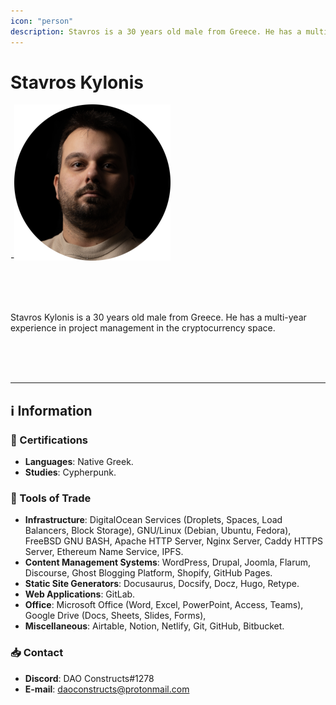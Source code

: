 ```yaml
---
icon: "person"
description: Stavros is a 30 years old male from Greece. He has a multi-year experience in project management in the cryptocurrency space.
---
```


# Stavros Kylonis

-![](../../Images/Profiles/Stavros-Kylonis.png)

<br />
<br />
<br />

Stavros Kylonis is a 30 years old male from Greece. He has a multi-year experience in project management in the cryptocurrency space.

<br />
<br />
<br />

---

## ℹ️ Information

### 📜 Certifications
- **Languages**: Native Greek.
- **Studies**: Cypherpunk.

### 🧰 Tools of Trade

- **Infrastructure**: DigitalOcean Services (Droplets, Spaces, Load Balancers, Block Storage), GNU/Linux (Debian, Ubuntu, Fedora), FreeBSD GNU BASH, Apache HTTP Server, Nginx Server, Caddy HTTPS Server, Ethereum Name Service, IPFS.
- **Content Management Systems**: WordPress, Drupal, Joomla, Flarum, Discourse, Ghost Blogging Platform, Shopify, GitHub Pages.
- **Static Site Generators**: Docusaurus, Docsify, Docz, Hugo, Retype.
- **Web Applications**: GitLab.
- **Office**: Microsoft Office (Word, Excel, PowerPoint, Access, Teams), Google Drive (Docs, Sheets, Slides, Forms),
- **Miscellaneous**: Airtable, Notion, Netlify, Git, GitHub, Bitbucket.

### 📥 Contact

- **Discord**: DAO Constructs#1278
- **E-mail**: daoconstructs@protonmail.com
